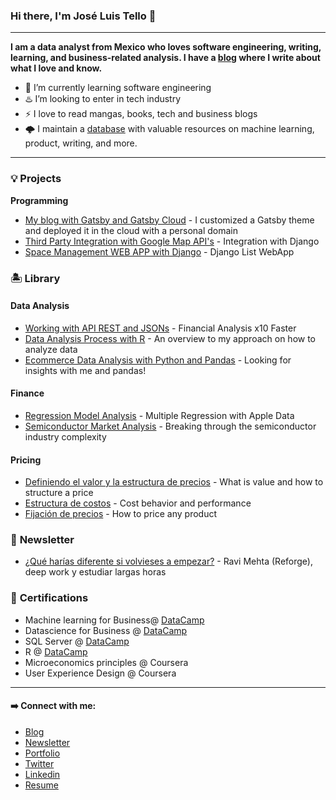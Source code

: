 ### Hi there, I'm José Luis Tello 👋 

---

**I am a data analyst from Mexico who loves software engineering, writing, learning, and business-related analysis. I have a [blog](https://joseluistello.live/) where I write about what I love and know.**

- 🌱 I’m currently learning software engineering
- ♨️ I’m looking to enter in tech industry
- ⚡ I love to read mangas, books, tech and business blogs
- 🌩️ I maintain a [database](https://www.notion.so/joseluistello/resources-3b96a11183d342b889c95e9bcb1e0c7f) with valuable resources on machine learning, product, writing, and more.

---

### 💡 **Projects**

**Programming**
- [My blog with Gatsby and Gatsby Cloud](https://joseluistello.live/) - I customized a Gatsby theme and deployed it in the cloud with a personal domain
- [Third Party Integration with Google Map API's](https://github.com/joseluistello/Django_Google_API) - Integration with Django
- [Space Management WEB APP with Django](https://github.com/joseluistello/ToDo-List) - Django List WebApp


### 🏝️ **Library**

#### **Data Analysis** 

- [Working with API REST and JSONs](https://joseluistello.live/trabajando-con-una-api-financiera) - Financial Analysis x10 Faster
- [Data Analysis Process with R](https://joseluistello.live/my-data-analysis-approach) - An overview to my approach on how to analyze data 
- [Ecommerce Data Analysis with Python and Pandas](https://joseluistello.live/analizando-un-ecommerce-con-python-y-pandas) - Looking for insights with me and pandas!

#### **Finance** 

- [Regression Model Analysis](https://github.com/joseluistello/Regression-Analysis-Apple-Data) - Multiple Regression with Apple Data
- [Semiconductor Market Analysis](https://joseluistello.live/semiconductor-industry-analysis) - Breaking through the semiconductor industry complexity 

#### **Pricing**

- [Definiendo el valor y la estructura de precios](https://joseluistello.live/una-introduccion-al-valor-y-las-estructuras-de-precios) - What is value and how to structure a price
- [Estructura de costos](https://joseluistello.live/estructura-de-costos) - Cost behavior and performance 
- [Fijación de precios](https://joseluistello.live/fijacion-de-precios) - How to price any product

### 🌙 **Newsletter**

- [¿Qué harías diferente si volvieses a empezar?](https://simplificandola.substack.com/p/volver-a-empezar) - Ravi Mehta (Reforge), deep work y estudiar largas horas

### 📝 **Certifications**

* Machine learning for Business@ [DataCamp](https://www.datacamp.com/statement-of-accomplishment/course/fa94eaac8baff3b1f52c3da97afab7aec28a3086)
* Datascience for Business @ [DataCamp](https://www.datacamp.com/statement-of-accomplishment/course/84fb887d77564f69ca9ab75a1d2a61f8ed7b8e02)
* SQL Server @ [DataCamp](https://www.datacamp.com/statement-of-accomplishment/course/d4220a7a486a1662c9a2c942c64fbd6683b8cb22)
* R @ [DataCamp](https://www.datacamp.com/statement-of-accomplishment/course/1e3fbdb8de798fb4897bf2e97e9f53d59828086b)
* Microeconomics principles @ Coursera
* User Experience Design @ Coursera

---

#### ➡️ **Connect with me:**

* [Blog](https://joseluistello.live/)
* [Newsletter](https://simplificandola.substack.com//)
* [Portfolio](https://joseluistello.github.io/)
* [Twitter](https://twitter.com/jotaele_tello)
* [Linkedin](https://www.linkedin.com/in/joseluistello/)
* [Resume](https://www.notion.so/joseluistello/resume-908176d50910492f82bb0c2c50150406)






